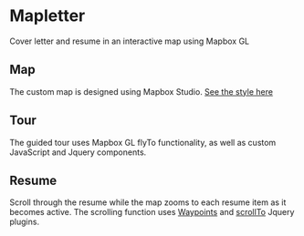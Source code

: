 # Mapletter

Cover letter and resume in an interactive map using Mapbox GL

## Map
The custom map is designed using Mapbox Studio. 
[See the style here](https://api.mapbox.com/styles/v1/nmargolis89/cim3wwy0x00atcwm2i0dmga0z.html?title=true&access_token=pk.eyJ1Ijoibm1hcmdvbGlzODkiLCJhIjoiY2lnbXZlem9xMDAzdDZjbTM4a2tteXdzMSJ9.j6aj2wMzUUb8FZR1XMBiBg#9.54/37.7107/-122.3947)


## Tour
The guided tour uses Mapbox GL flyTo functionality, as well as custom JavaScript and Jquery components.

## Resume
Scroll through the resume while the map zooms to each resume item as it becomes active. The scrolling function uses [Waypoints](http://imakewebthings.com/waypoints/) and [scrollTo](https://github.com/flesler/jquery.scrollTo) Jquery plugins.

